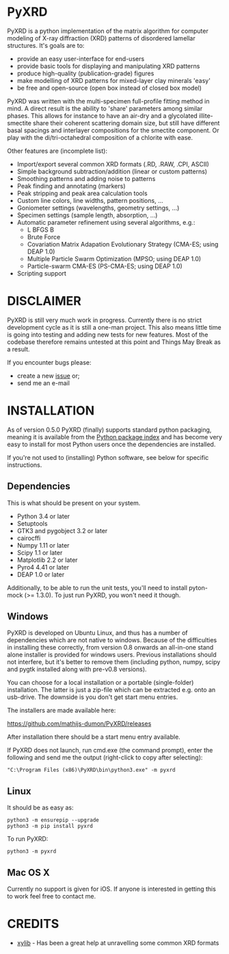 PyXRD
=====

PyXRD is a python implementation of the matrix algorithm for computer modeling
of X-ray diffraction (XRD) patterns of disordered lamellar structures.
It's goals are to:

 - provide an easy user-interface for end-users
 - provide basic tools for displaying and manipulating XRD patterns
 - produce high-quality (publication-grade) figures
 - make modelling of XRD patterns for mixed-layer clay minerals 'easy'
 - be free and open-source (open box instead of closed box model)
 
PyXRD was written with the multi-specimen full-profile fitting method in mind. 
A direct result is the ability to 'share' parameters among similar phases.
This allows for instance to have an air-dry and a glycolated illite-smectite 
share their coherent scattering domain size, but still have different basal 
spacings and interlayer compositions for the smectite component. Or play with
the di/tri-octahedral composition of a chlorite with ease.

Other features are (incomplete list):

 - Import/export several common XRD formats (.RD, .RAW, .CPI, ASCII)
 - Simple background subtraction/addition (linear or custom patterns)
 - Smoothing patterns and adding noise to patterns
 - Peak finding and annotating (markers)
 - Peak stripping and peak area calculation tools
 - Custom line colors, line widths, pattern positions, ...
 - Goniometer settings (wavelengths, geometry settings, ...)
 - Specimen settings (sample length, absorption, ...)
 - Automatic parameter refinement using several algorithms, e.g.:
    - L BFGS B
    - Brute Force
    - Covariation Matrix Adapation Evolutionary Strategy (CMA-ES; using DEAP 1.0)
    - Multiple Particle Swarm Optimization (MPSO; using DEAP 1.0)
    - Particle-swarm CMA-ES (PS-CMA-ES; using DEAP 1.0)
 - Scripting support

DISCLAIMER
==========
PyXRD is still very much work in progress. Currently there is no strict 
development cycle as it is still a one-man project. This also means little
time is going into testing and adding new tests for new features. Most of the
codebase therefore remains untested at this point and Things May Break as a 
result.

If you encounter bugs please:

 * create a new [issue](https://github.com/PyXRD/PyXRD/issues/new) or;
 * send me an e-mail


INSTALLATION
============

As of version 0.5.0 PyXRD (finally) supports standard python packaging, meaning 
it is available from the [Python package index](https://pypi.python.org/pypi)
and has become very easy to install for most Python users once the dependencies
are installed.

If you're not used to (installing) Python software, see below for specific
instructions.


Dependencies
------------

This is what should be present on your system.

 * Python 3.4 or later
 * Setuptools
 * GTK3 and pygobject 3.2 or later
 * cairocffi
 * Numpy 1.11 or later
 * Scipy 1.1 or later
 * Matplotlib 2.2 or later
 * Pyro4 4.41 or later
 * DEAP 1.0 or later
 
Additionally, to be able to run the unit tests, you'll need to install 
pyton-mock (>= 1.3.0). To just run PyXRD, you won't need it though.

Windows
-------

PyXRD is developed on Ubuntu Linux, and thus has a number of dependencies which
are not native to windows. Because of the difficulties in installing these
correctly, from version 0.8 onwards an all-in-one stand alone installer is
provided for windows users. Previous installations should not interfere, but
it's better to remove them (including python, numpy, scipy and 
pygtk installed along with pre-v0.8 versions).


You can choose for a local installation or a portable (single-folder) 
installation. The latter is just a zip-file which can be extracted e.g. onto an
usb-drive. The downside is you don't get start menu entries.


The installers are made available here:

https://github.com/mathijs-dumon/PyXRD/releases


After installation there should be a start menu entry available.


If PyXRD does not launch, run cmd.exe (the command prompt), enter the 
following and send me the output (right-click to copy after selecting):

```"C:\Program Files (x86)\PyXRD\bin\python3.exe" -m pyxrd```

 
Linux
-----

It should be as easy as:

```
python3 -m ensurepip --upgrade
python3 -m pip install pyxrd
```

To run PyXRD:

```
python3 -m pyxrd
```

Mac OS X
--------

Currently no support is given for iOS. If anyone is interested in getting this
to work feel free to contact me.

CREDITS
=======

- [xylib](http://github.com/wojdyr/xylib/) - Has been a great help at 
unravelling some common XRD formats 
